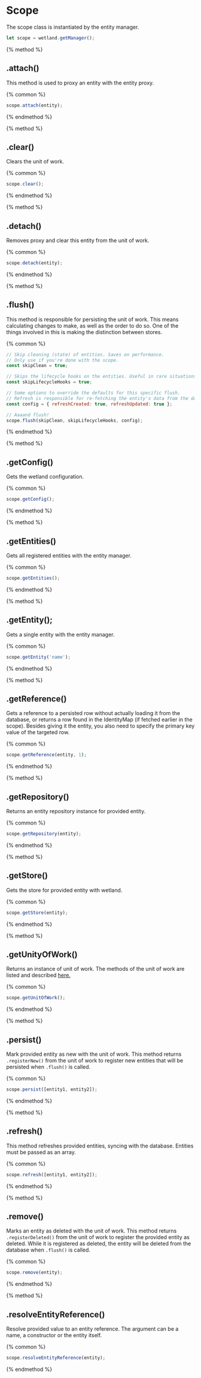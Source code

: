 # Scope
The scope class is instantiated by the entity manager.

```js
let scope = wetland.getManager();
```

{% method %}
## .attach()
This method is used to proxy an entity with the entity proxy.

{% common %}
```js
scope.attach(entity);
```
{% endmethod %}

{% method %}
## .clear()
Clears the unit of work.

{% common %}
```js
scope.clear();
```
{% endmethod %}

{% method %}
## .detach()
Removes proxy and clear this entity from the unit of work.

{% common %}
```js
scope.detach(entity);
```
{% endmethod %}

{% method %}
## .flush()
This method is responsible for persisting the unit of work.
This means calculating changes to make, as well as the order to do so.
One of the things involved in this is making the distinction between stores.

{% common %}
```js
// Skip cleaning (state) of entities. Saves on performance.
// Only use if you're done with the scope.
const skipClean = true;

// Skips the lifecycle hooks on the entities. Useful in rare situations.
const skipLifecycleHooks = true;

// Some options to override the defaults for this specific flush.
// Refresh is responsible for re-fetching the entity's data from the database.
const config = { refreshCreated: true, refreshUpdated: true };

// Aaaand flush!
scope.flush(skipClean, skipLifecycleHooks, config);
```
{% endmethod %}

{% method %}
## .getConfig()
Gets the wetland configuration.

{% common %}
```js
scope.getConfig();
```
{% endmethod %}

{% method %}
## .getEntities()
Gets all registered entities with the entity manager.

{% common %}
```js
scope.getEntities();
```
{% endmethod %}

{% method %}
## .getEntity();
Gets a single entity with the entity manager.

{% common %}
```js
scope.getEntity('name');
```
{% endmethod %}

{% method %}
## .getReference()
Gets a reference to a persisted row without actually loading it from the database, or returns a row found in the IdentityMap (if fetched earlier in the scope).
Besides giving it the entity, you also need to specify the primary key value of the targeted row.

{% common %}
```js
scope.getReference(entity, 1);
```
{% endmethod %}

{% method %}
## .getRepository()
Returns an entity repository instance for provided entity.

{% common %}
```js
scope.getRepository(entity);
```
{% endmethod %}

{% method %}
## .getStore()
Gets the store for provided entity with wetland.

{% common %}
```js
scope.getStore(entity);
```
{% endmethod %}

{% method %}
## .getUnityOfWork()
Returns an instance of unit of work. The methods of the unit of work are listed and described [here.](./unit-of-work.md)

{% common %}
```js
scope.getUnitOfWork();
```
{% endmethod %}

{% method %}
## .persist()
Mark provided entity as new with the unit of work.
This method returns `.registerNew()` from the unit of work to register new entities that will be persisted when `.flush()` is called.

{% common %}
```js
scope.persist([entity1, entity2]);
```
{% endmethod %}

{% method %}
## .refresh()
This method refreshes provided entities, syncing with the database. Entities must be passed as an array.

{% common %}
```js
scope.refresh([entity1, entity2]);
```
{% endmethod %}

{% method %}
## .remove()
Marks an entity as deleted with the unit of work.
This method returns `.registerDeleted()` from the unit of work to register the provided entity as deleted.
While it is registered as deleted, the entity will be deleted from the database when `.flush()` is called.

{% common %}
```js
scope.remove(entity);
```
{% endmethod %}

{% method %}
## .resolveEntityReference()
Resolve provided value to an entity reference. The argument can be a name, a constructor or the entity itself.

{% common %}
```js
scope.resolveEntityReference(entity);
```
{% endmethod %}
